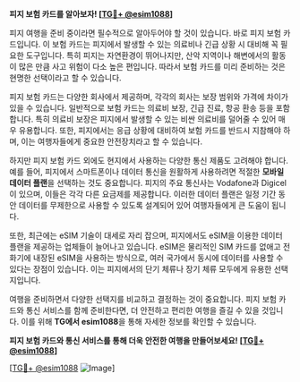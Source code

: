 **피지 보험 카드를 알아보자! [[TG💪+ @esim1088](https://t.me/s/esim1088)]**

피지 여행을 준비 중이라면 필수적으로 알아두어야 할 것이 있습니다. 바로 피지 보험 카드입니다. 이 보험 카드는 피지에서 발생할 수 있는 의료비나 긴급 상황 시 대비해 꼭 필요한 도구입니다. 특히 피지는 자연환경이 뛰어나지만, 산악 지역이나 해변에서의 활동이 많은 만큼 사고 위험이 다소 높은 편입니다. 따라서 보험 카드를 미리 준비하는 것은 현명한 선택이라고 할 수 있습니다.

피지 보험 카드는 다양한 회사에서 제공하며, 각각의 회사는 보장 범위와 가격에 차이가 있을 수 있습니다. 일반적으로 보험 카드는 의료비 보장, 긴급 진료, 항공 환송 등을 포함합니다. 특히 의료비 보장은 피지에서 발생할 수 있는 비싼 의료비를 덜어줄 수 있어 매우 유용합니다. 또한, 피지에서는 응급 상황에 대비하여 보험 카드를 반드시 지참해야 하며, 이는 여행자들에게 중요한 안전장치라고 할 수 있습니다.

하지만 피지 보험 카드 외에도 현지에서 사용하는 다양한 통신 제품도 고려해야 합니다. 예를 들어, 피지에서 스마트폰이나 데이터 통신을 원활하게 사용하려면 적절한 **모바일 데이터 플랜**을 선택하는 것도 중요합니다. 피지의 주요 통신사는 Vodafone과 Digicel이 있으며, 이들은 각각 다른 요금제를 제공합니다. 이러한 데이터 플랜은 일정 기간 동안 데이터를 무제한으로 사용할 수 있도록 설계되어 있어 여행자들에게 큰 도움이 됩니다.

또한, 최근에는 eSIM 기술이 대세로 자리 잡으며, 피지에서도 eSIM을 이용한 데이터 플랜을 제공하는 업체들이 늘어나고 있습니다. eSIM은 물리적인 SIM 카드를 없애고 전화기에 내장된 eSIM을 사용하는 방식으로, 여러 국가에서 동시에 데이터를 사용할 수 있다는 장점이 있습니다. 이는 피지에서의 단기 체류나 장기 체류 모두에게 유용한 선택지입니다.

여행을 준비하면서 다양한 선택지를 비교하고 결정하는 것이 중요합니다. 피지 보험 카드와 통신 서비스를 함께 준비한다면, 더 안전하고 편리한 여행을 즐길 수 있을 것입니다. 이를 위해 **TG에서 esim1088**을 통해 자세한 정보를 확인할 수 있습니다.

**피지 보험 카드와 통신 서비스를 통해 더욱 안전한 여행을 만들어보세요! [[TG💪+ @esim1088](https://t.me/s/esim1088)]**

[[TG💪+ @esim1088](https://t.me/s/esim1088) ![Image](https://i.postimg.cc/Y0z9fWf4/image.png)]